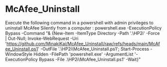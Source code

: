 # McAfee_Uninstall

Execute the following command in a powershell with admin privileges to uninstall McAfee Silently from a computer :
powershell.exe -ExecutionPolicy Bypass -Command "& {New-Item -ItemType Directory -Path '.\HP2i' -Force | Out-Null; Invoke-WebRequest -Uri 'https://github.com/MinakiKai/McAfee_Uninstall/raw/refs/heads/main/McAfee_Uninstall.ps1' -OutFile '.\HP2i\McAfee_Uninstall.ps1'; Start-Process -WindowStyle Hidden -FilePath 'powershell.exe' -ArgumentList '-ExecutionPolicy Bypass -File .\HP2i\McAfee_Uninstall.ps1' -Wait}"
